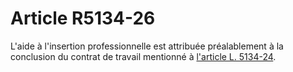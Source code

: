 # Article R5134-26

L'aide à l'insertion professionnelle est attribuée préalablement à la conclusion du contrat de travail mentionné à [l'article L. 5134-24][1].

 [1]: /affichCodeArticle.do?cidTexte=LEGITEXT000006072050&idArticle=LEGIARTI000006903552&dateTexte=&categorieLien=cid